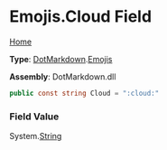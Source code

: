 # Emojis\.Cloud Field

[Home](../../../README.md)

**Type**: [DotMarkdown](../../README.md)\.[Emojis](../README.md)

**Assembly**: DotMarkdown\.dll

```csharp
public const string Cloud = ":cloud:"
```

### Field Value

System\.[String](https://docs.microsoft.com/en-us/dotnet/api/system.string)